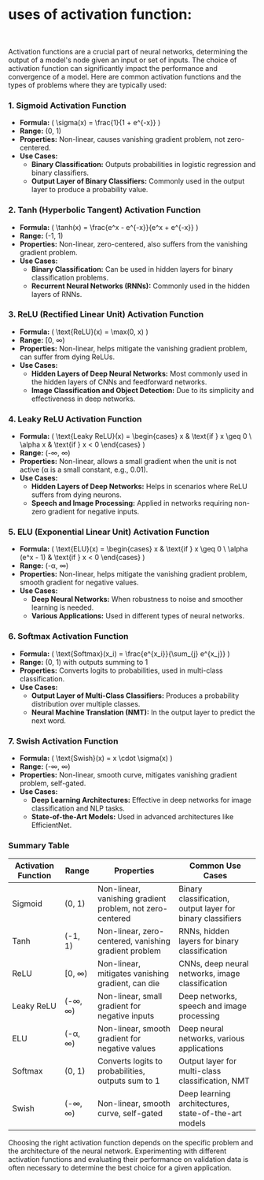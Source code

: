 
# uses of activation function: 

<br>

Activation functions are a crucial part of neural networks, determining the output of a model's node given an input or set of inputs. The choice of activation function can significantly impact the performance and convergence of a model. Here are common activation functions and the types of problems where they are typically used:

### 1. **Sigmoid Activation Function**
- **Formula:** \( \sigma(x) = \frac{1}{1 + e^{-x}} \)
- **Range:** (0, 1)
- **Properties:** Non-linear, causes vanishing gradient problem, not zero-centered.
- **Use Cases:** 
  - **Binary Classification:** Outputs probabilities in logistic regression and binary classifiers.
  - **Output Layer of Binary Classifiers:** Commonly used in the output layer to produce a probability value.

### 2. **Tanh (Hyperbolic Tangent) Activation Function**
- **Formula:** \( \tanh(x) = \frac{e^x - e^{-x}}{e^x + e^{-x}} \)
- **Range:** (-1, 1)
- **Properties:** Non-linear, zero-centered, also suffers from the vanishing gradient problem.
- **Use Cases:**
  - **Binary Classification:** Can be used in hidden layers for binary classification problems.
  - **Recurrent Neural Networks (RNNs):** Commonly used in the hidden layers of RNNs.

### 3. **ReLU (Rectified Linear Unit) Activation Function**
- **Formula:** \( \text{ReLU}(x) = \max(0, x) \)
- **Range:** [0, ∞)
- **Properties:** Non-linear, helps mitigate the vanishing gradient problem, can suffer from dying ReLUs.
- **Use Cases:**
  - **Hidden Layers of Deep Neural Networks:** Most commonly used in the hidden layers of CNNs and feedforward networks.
  - **Image Classification and Object Detection:** Due to its simplicity and effectiveness in deep networks.

### 4. **Leaky ReLU Activation Function**
- **Formula:** \( \text{Leaky ReLU}(x) = \begin{cases} x & \text{if } x \geq 0 \\ \alpha x & \text{if } x < 0 \end{cases} \)
- **Range:** (-∞, ∞)
- **Properties:** Non-linear, allows a small gradient when the unit is not active (α is a small constant, e.g., 0.01).
- **Use Cases:**
  - **Hidden Layers of Deep Networks:** Helps in scenarios where ReLU suffers from dying neurons.
  - **Speech and Image Processing:** Applied in networks requiring non-zero gradient for negative inputs.

### 5. **ELU (Exponential Linear Unit) Activation Function**
- **Formula:** \( \text{ELU}(x) = \begin{cases} x & \text{if } x \geq 0 \\ \alpha (e^x - 1) & \text{if } x < 0 \end{cases} \)
- **Range:** (-α, ∞)
- **Properties:** Non-linear, helps mitigate the vanishing gradient problem, smooth gradient for negative values.
- **Use Cases:**
  - **Deep Neural Networks:** When robustness to noise and smoother learning is needed.
  - **Various Applications:** Used in different types of neural networks.

### 6. **Softmax Activation Function**
- **Formula:** \( \text{Softmax}(x_i) = \frac{e^{x_i}}{\sum_{j} e^{x_j}} \)
- **Range:** (0, 1) with outputs summing to 1
- **Properties:** Converts logits to probabilities, used in multi-class classification.
- **Use Cases:**
  - **Output Layer of Multi-Class Classifiers:** Produces a probability distribution over multiple classes.
  - **Neural Machine Translation (NMT):** In the output layer to predict the next word.

### 7. **Swish Activation Function**
- **Formula:** \( \text{Swish}(x) = x \cdot \sigma(x) \)
- **Range:** (-∞, ∞)
- **Properties:** Non-linear, smooth curve, mitigates vanishing gradient problem, self-gated.
- **Use Cases:**
  - **Deep Learning Architectures:** Effective in deep networks for image classification and NLP tasks.
  - **State-of-the-Art Models:** Used in advanced architectures like EfficientNet.

### Summary Table

| Activation Function | Range       | Properties                                           | Common Use Cases                                     |
|---------------------|-------------|------------------------------------------------------|------------------------------------------------------|
| Sigmoid             | (0, 1)      | Non-linear, vanishing gradient problem, not zero-centered | Binary classification, output layer for binary classifiers |
| Tanh                | (-1, 1)     | Non-linear, zero-centered, vanishing gradient problem | RNNs, hidden layers for binary classification         |
| ReLU                | [0, ∞)      | Non-linear, mitigates vanishing gradient, can die    | CNNs, deep neural networks, image classification     |
| Leaky ReLU          | (-∞, ∞)     | Non-linear, small gradient for negative inputs       | Deep networks, speech and image processing           |
| ELU                 | (-α, ∞)     | Non-linear, smooth gradient for negative values      | Deep neural networks, various applications           |
| Softmax             | (0, 1)      | Converts logits to probabilities, outputs sum to 1   | Output layer for multi-class classification, NMT     |
| Swish               | (-∞, ∞)     | Non-linear, smooth curve, self-gated                 | Deep learning architectures, state-of-the-art models |

Choosing the right activation function depends on the specific problem and the architecture of the neural network. Experimenting with different activation functions and evaluating their performance on validation data is often necessary to determine the best choice for a given application.


